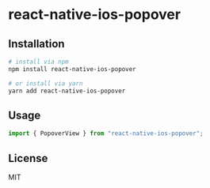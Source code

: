 # react-native-ios-popover


## Installation

```sh
# install via npm
npm install react-native-ios-popover

# or install via yarn
yarn add react-native-ios-popover
```

## Usage

```js
import { PopoverView } from "react-native-ios-popover";

```

## License
MIT